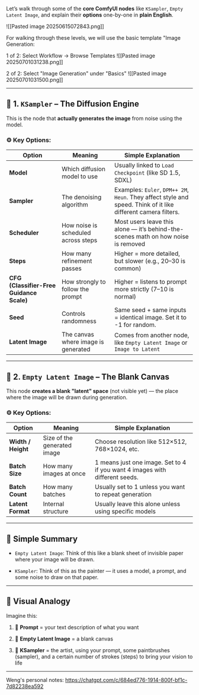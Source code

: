 Let’s walk through some of the **core ComfyUI nodes** like `KSampler`, `Empty Latent Image`, and explain their **options** one-by-one in **plain English**.

![[Pasted image 20250615072843.png]]

For walking through these levels, we will use the basic template "Image Generation:

1 of 2: Select Workflow -> Browse Templates
![[Pasted image 20250701031238.png]]

2 of 2: Select "Image Generation" under "Basics"
![[Pasted image 20250701031500.png]]

---

## 🧪 1. `KSampler` – The Diffusion Engine

This is the node that **actually generates the image** from noise using the model.

### ⚙️ Key Options:

|Option|Meaning|Simple Explanation|
|---|---|---|
|**Model**|Which diffusion model to use|Usually linked to `Load Checkpoint` (like SD 1.5, SDXL)|
|**Sampler**|The denoising algorithm|Examples: `Euler`, `DPM++ 2M`, `Heun`. They affect style and speed. Think of it like different camera filters.|
|**Scheduler**|How noise is scheduled across steps|Most users leave this alone — it’s behind-the-scenes math on how noise is removed|
|**Steps**|How many refinement passes|Higher = more detailed, but slower (e.g., 20–30 is common)|
|**CFG (Classifier-Free Guidance Scale)**|How strongly to follow the prompt|Higher = listens to prompt more strictly (7–10 is normal)|
|**Seed**|Controls randomness|Same seed + same inputs = identical image. Set it to -1 for random.|
|**Latent Image**|The canvas where image is generated|Comes from another node, like `Empty Latent Image` or `Image to Latent`|

---

## 🧱 2. `Empty Latent Image` – The Blank Canvas

This node **creates a blank "latent" space** (not visible yet) — the place where the image will be drawn during generation.

### ⚙️ Key Options:

|Option|Meaning|Simple Explanation|
|---|---|---|
|**Width / Height**|Size of the generated image|Choose resolution like 512×512, 768×1024, etc.|
|**Batch Size**|How many images at once|1 means just one image. Set to 4 if you want 4 images with different seeds.|
|**Batch Count**|How many batches|Usually set to 1 unless you want to repeat generation|
|**Latent Format**|Internal structure|Usually leave this alone unless using specific models|

---

## 💬 Simple Summary

- `Empty Latent Image`: Think of this like a blank sheet of invisible paper where your image will be drawn.
    
- `KSampler`: Think of this as the painter — it uses a model, a prompt, and some noise to draw on that paper.
    

---

## 🧠 Visual Analogy

Imagine this:

1. 📝 **Prompt** = your text description of what you want
    
2. 📄 **Empty Latent Image** = a blank canvas
    
3. 🎨 **KSampler** = the artist, using your prompt, some paintbrushes (sampler), and a certain number of strokes (steps) to bring your vision to life
    

---


Weng's personal notes:
https://chatgpt.com/c/684ed776-1914-800f-bf1c-7d82238ea592